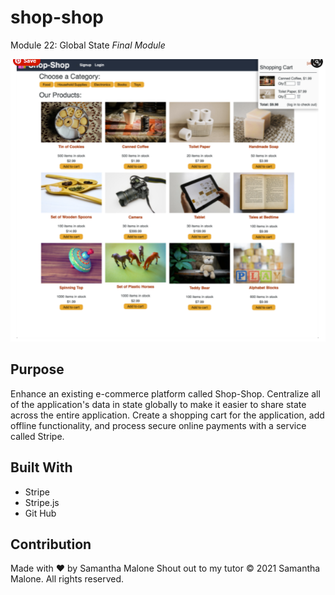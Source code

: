 # shop-shop
Module 22: Global State *Final Module*


![Image of shop-shop](screenshot.png)

## Purpose
Enhance an existing e-commerce platform called Shop-Shop. 
Centralize all of the application's data in state globally to make it easier to share state across the entire application. 
Create a shopping cart for the application, add offline functionality, and process secure online payments with a service called Stripe.

## Built With
* Stripe
* Stripe.js
* Git Hub


## Contribution
Made with ❤️ by Samantha Malone
Shout out to my tutor
© 2021 Samantha Malone. All rights reserved.
